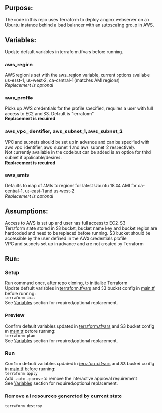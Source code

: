 ## Purpose:
The code in this repo uses Terraform to deploy a nginx webserver on an Ubuntu instance behind a load balancer with an autoscaling group in AWS.

## Variables:
Update default variables in terraform.tfvars before running.

### aws_region
AWS region is set with the aws_region variable, current options available us-east-1, us-west-2, ca-central-1 (matches AMI regions)<br/>
_Replacement is optional_

### aws_profile
Picks up AWS credentials for the profile specified, requires a user with full access to EC2 and S3. Default is "terraform"<br/>
**Replacement is required**

### aws_vpc_identifier, aws_subnet_1, aws_subnet_2
VPC and subnets should be set up in advance and can be specified with aws_vpc_identifier, aws_subnet_1 and aws_subnet_2 respectively.<br/>
Not currently available in the code but can be added is an option for third subnet if applicable/desired.<br/>
**Replacement is required**

### aws_amis
Defaults to map of AMIs to regions for latest Ubuntu 18.04 AMI for ca-central-1, us-east-1 and us-west-2<br/>
_Replacement is optional_

## Assumptions:

Access to AWS is set up and user has full access to EC2, S3<br/>
Terraform state stored in S3 bucket, bucket name key and bucket region are hardcoded and need to be replaced before running. S3 bucket should be accessible by the user defined in the AWS credentials profile<br/>
VPC and subnets set up in advance and are not created by Terraform

## Run:
### Setup
Run command once, after repo cloning, to initialise Terraform<br/>
Update default variables in [terraform.tfvars](./terraform.tfvars) and S3 bucket config in [main.tf](./main.tf) before running:<br/>
`terraform init`
<br/>See [Variables](#Variables) section for required/optional replacement.

### Preview
Confirm default variables updated in [terraform.tfvars](./terraform.tfvars) and S3 bucket config in [main.tf](./main.tf) before running:<br/>
`terraform plan`
<br/>See [Variables](#Variables) section for required/optional replacement.

### Run
Confirm default variables updated in [terraform.tfvars](./terraform.tfvars) and S3 bucket config in [main.tf](./main.tf) before running:<br/>
`terraform apply`
<br/>Add `-auto-approve` to remove the interactive approval requirement
<br/>See [Variables](#Variables) section for required/optional replacement.

### Remove all resources generated by current state
`terraform destroy`
